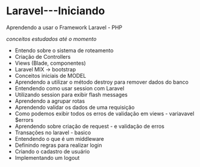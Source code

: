 # Laravel---Iniciando
Aprendendo a usar o Framework Laravel - PHP


*conceitos estudados até o momento*
- Entendo sobre o sistema de roteamento
- Criação de Controllers
- Views (Blade, componentes)
- Laravel MIX -> bootstrap
- Conceitos iniciais de MODEL
- Aprendendo a utilizar o método destroy para remover dados do banco
- Entendendo como usar session com Laravel
- Utilizando session para exibir flash messages
- Aprendendo a agrupar rotas
- Aprendendo validar os dados de uma requisição
- Como podemos exibir todos os erros de validação em views - variavavel $errors
- Aprendendo sobre criação de request - e validação de erros
- Transações no laravel - basico
- Entendendo o que é um middleware
- Definindo regras para realizar login
- Criando o cadastro de usuário
- Implementando um logout